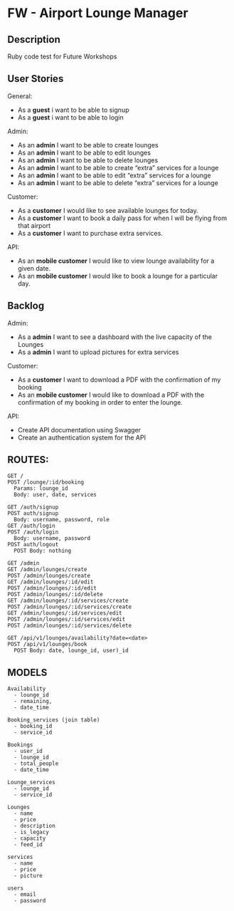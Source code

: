 # FW - Airport Lounge Manager

## Description

Ruby code test for Future Workshops
 
## User Stories
General:
- As a **guest** i want to be able to signup
- As a **guest** i want to be able to login

Admin:
- As an **admin** I want to be able to create lounges
- As an **admin** I want to be able to edit lounges
- As an **admin** I want to be able to delete lounges
- As an **admin** I want to be able to create “extra” services for a lounge
- As an **admin** I want to be able to edit “extra” services for a lounge
- As an **admin** I want to be able to delete “extra” services for a lounge

Customer:
- As a **customer** I would like to see available lounges for today.
- As a **customer** I want to book a daily pass for when I will be flying from that airport
- As a **customer** I want to purchase extra services.

API:
- As an **mobile customer** I would like to view lounge availability for a given date.
- As an **mobile customer** I would like to book a lounge for a particular day.

## Backlog
Admin: 
- As a **admin** I want to see a dashboard with the live capacity of the Lounges
- As a **admin** I want to upload pictures for extra services

Customer: 
- As a **customer** I want to download a PDF with the confirmation of my booking
- As an **mobile customer** I would like to download a PDF with the confirmation of my booking in order to enter the lounge.

API:
- Create API documentation using Swagger
- Create an authentication system for the API 


## ROUTES:
```
GET /
POST /lounge/:id/booking
  Params: lounge_id
  Body: user, date, services

GET /auth/signup
POST auth/signup
  Body: username, password, role
GET /auth/login
POST /auth/login
  Body: username, password
POST auth/logout
  POST Body: nothing

GET /admin
GET /admin/lounges/create
POST /admin/lounges/create
GET /admin/lounges/:id/edit
POST /admin/lounges/:id/edit
POST /admin/lounges/:id/delete
GET /admin/lounges/:id/services/create
POST /admin/lounges/:id/services/create
GET /admin/lounges/:id/services/edit
POST /admin/lounges/:id/services/edit
POST /admin/lounges/:id/services/delete

GET /api/v1/lounges/availability?date=<date>
POST /api/v1/lounges/book
  POST Body: date, lounge_id, user)_id

```

## MODELS

```
Availability
  - lounge_id
  - remaining, 
  - date_time
```

```
Booking_services (join table)
  - booking_id
  - service_id
```

```
Bookings
  - user_id
  - lounge_id
  - total_people
  - date_time
```

```
Lounge_services
  - lounge_id
  - service_id
```

```
Lounges
  - name
  - price
  - description
  - is_legacy
  - capacity
  - feed_id
```

```
services
  - name
  - price
  - picture
```

```
users
  - email
  - password
```